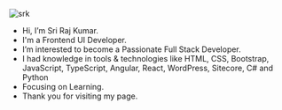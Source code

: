 ![srk](https://user-images.githubusercontent.com/118669817/202903967-5b16cf4b-78b9-4467-8496-d78e7143a07b.jpg)
- Hi, I’m Sri Raj Kumar.
- I'm a Frontend UI Developer.
- I’m interested to become a Passionate Full Stack Developer.
- I had knowledge in tools & technologies like HTML, CSS, Bootstrap, JavaScript, TypeScript, Angular, React, WordPress, Sitecore, C# and Python
- Focusing on Learning.
- Thank you for visiting my page.


<!---
srirajkumark/srirajkumark is a ✨ special ✨ repository because its `README.md` (this file) appears on your GitHub profile.
You can click the Preview link to take a look at your changes.
--->
